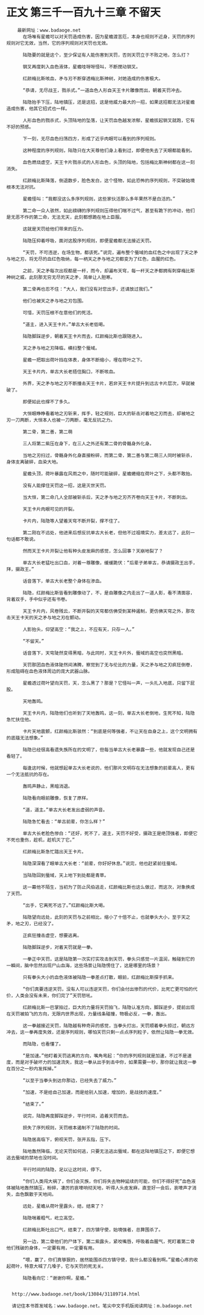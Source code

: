 # 正文 第三千一百九十三章 不留天
        最新网址：www.badaoge.net
          在场唯有星蟾可以对天罚造成伤害，因为星蟾渡苦厄，本身也规则不近身，天罚的序列规则对它无效，当然，它的序列规则对天罚也无效。
      
          陆隐要的就是这个，至少保证有人能伤害到天罚，否则天罚立于不败之地，怎么打？
      
          钢叉再度刺入血色液体，星蟾哇呀呀怪叫，不断搅动钢叉。
      
          红颜梅比斯咳血，矛与刃不断穿透梅比斯神树，对她造成的伤害极大。
      
          “恭请，无尽战王，戮杀式。”一道血色人形自天王卡片雕像而出，朝着天罚冲去。
      
          陆隐抬手下压，陆地镇压，还是这招，这是他威力最大的一招，如果这招都无法对星蟾造成伤害，他其它招式也一样。
      
          人形血色的戮杀式，头顶陆地的坠落，让天罚血色越发浓郁，星蟾拔起钢叉就跑，它有不好的预感。
      
          下一刻，无尽血色扫荡四方，形成了近乎肉眼可以看到的序列规则。
      
          这种程度的序列规则，陆隐只在大天尊他们身上看到过，即便他失去了天眼都能看到。
      
          血色燃烧虚空，天王卡片戮杀式的人形血色，头顶的陆地，包括梅比斯神树都在这一刻消失。
      
          红颜梅比斯降落，倒退数步，脸色发白，这个怪物，如此恐怖的序列规则，不突破始境根本无法对抗。
      
          星蟾怪叫：“我都没这么多序列规则，这些家伙活那么多年果然不是白活的。”
      
          第二命一众人骇然，如此磅礴的序列规则压得他们喘不过气，甚至有跪下的冲动，他们是无恶不作的第二命，无法无天，此刻都想跪在地上臣服。
      
          这就是天罚给他们带来的压力。
      
          陆隐压抑着呼吸，面对这股序列规则，即便星蟾都无法接近天罚。
      
          “天罚，不可违逆，在场生物，都该死。”说完，遍布整个蜃域的血红色之中出现了天之矛与地之刃，将无尽的血红色吸纳，每一柄天之矛与地之刃都变为了红色，血腥的红色。
      
          之前，天之矛每次出现都是一杆，而今，却遍布天穹，每一杆天之矛都拥有刺穿梅比斯神树之威，此刻那无穷无尽的天之矛，简单让人胆寒。
      
          第二骨再也忍不住：“大人，我们没有对您出手，还请放过我们。”
      
          他们也被天之矛与地之刃包围。
      
          可惜，天罚压根不在意他们的死活。
      
          “道主，进入天王卡片。”单古大长老低喝。
      
          陆隐脚踩逆步，朝着天王卡片而去，红颜梅比斯也跟随进入。
      
          天之矛与地之刃降临，横扫整个蜃域。
      
          星蟾一把取出荷叶挡在体表，身体不断缩小，埋在荷叶之下。
      
          天王卡片内，单古大长老捂住胸口，不断咳血。
      
          外界，天之矛与地之刃不断撞击天王卡片，若非天王卡片提升到远古卡片层次，早就被破了。
      
          即便如此也撑不了多久。
      
          大恒眼睁睁看着地之刃斩来，挥手，轻之规则，巨大的斩击对着地之刃而去，却被地之刃一刀两断，大恒本人也被一刀两断，毫无反抗之力。
      
          第二骨，第二善，第二萌
      
          三人将第二紫压在身下，在三人之外还有第二骨的骨骼身外化身。
      
          当地之刃扫过，骨骼身外化身直接粉碎，而第二骨，第二善与第二萌三人同时被斩杀，身体支离破碎，血染大地。
      
          星蟾头顶，荷叶暴露在风雨之中，随时可能破碎，星蟾蜷缩在荷叶之下，头都不敢抬。
      
          没有人能撑住天罚这一招，这是灭世天罚。
      
          当大恒，第二命几人全部被斩杀后，天之矛与地之刃齐齐卷向天王卡片，不断刺出。
      
          天王卡片肉眼可见的开裂。
      
          卡片内，陆隐等人望着天穹不断开裂，撑不住了。
      
          第二刚在不远处，他进来后想反抗单古大长老，但他不过祖境实力，差太远了，此刻一句话都不敢说。
      
          然而天王卡片开裂让他有种头皮发麻的感觉，怎么回事？天崩地裂了？
      
          单古大长老猛吐出口血，对着一尊雕像，缓缓跪伏：“后辈子弟单古，恭请摄政王出手，拜，摄政王。”
      
          话音落下，单古大长老整个身体在渗血。
      
          陆隐，红颜梅比斯皆看到雕像动了，不，是自雕像之内走出了一道人影，看不清面容，背着双手，手中似乎还有书卷。
      
          天王卡片内，风卷残云，不断开裂的天穹都仿佛受到某种遏制，更仿佛天穹之外，那攻击天王卡天的天之矛与地之刃在颤动。
      
          人影抬头，仰望高空：“我之上，不应有天，只存一人。”
      
          “不留天。”
      
          话音落下，天穹陡然变得黑暗，与此同时，天王卡片外，蜃域的高空也突然黑暗。
      
          天罚那团血色液体陡然间沸腾，察觉到了无与伦比的力量，天之矛与地之刃疯狂倒卷，形成阻碍在血色液体周边的庞大武器山脉。
      
          星蟾透过荷叶望向天罚，天，怎么黑了？那是？它怪叫一声，一头扎入地底，只留下屁股。
      
          天地轰鸣。
      
          天王卡片内，陆隐他们也听到了天地轰鸣，这一刻，单古大长老倒地，生死不知，陆隐急忙扶住他。
      
          卡片天地震颤，红颜梅比斯骇然：“到底是何等强者，不让天在自身之上，这个文明拥有的底蕴无法想象。”
      
          陆隐已经很高看遗失族所在的文明了，但每当单古大长老暴露一些，他就发现自己还是看轻了。
      
          每逢这时候，他就想起单古大长老说的，他们那片文明存在无法想象的前辈高人，更有一个无法抵抗的存在。
      
          轰鸣声静止，黑暗消退。
      
          陆隐看向眼前雕像，恢复了原样。
      
          “道，道主。”单古大长老发出虚弱的声音。
      
          陆隐急忙看去：“单古前辈，你怎么样？”
      
          单古大长老脸色惨白：“还好，死不了，道主，天罚不好受，摄政王是绝顶强者，即便它不死也重伤，趁机，趁机灭了它。”
      
          红颜梅比斯急忙踏出天王卡片。
      
          陆隐深深看了眼单古大长老：“前辈，你好好休息。”说完，他也赶紧前往蜃域。
      
          当陆隐回到蜃域，天上地下到处都是青草。
      
          这一幕他不陌生，当初为了防止风伯逃走，红颜梅比斯也这么做过，而这次，对象换成了天罚。
      
          “出手，它离死不远了。”红颜梅比斯大喝。
      
          陆隐望向远处，此刻的天罚与之前相比，缩小了十倍不止，也就拳头大小，至于天之矛，地之刃，已经没了。
      
          正疯狂撞击虚空，想要逃离。
      
          陆隐脚踩逆步，对着天罚就是一拳。
      
          一拳正中天罚，这是陆隐第一次实打实攻击到天罚，拳头只感觉一片温润，触碰到它的一瞬间，脑中忽然出现尸山血海，这些场景让陆隐愣住了，这是哪里的场景？
      
          只有拳头大小的血色液体被陆隐一拳差点打散，眼前，红颜梅比斯探手抓来。
      
          “你们真要违逆天罚，没有人可以违逆天罚，你们会付出惨烈的代价，比死亡更可怕的代价，人类会没有未来，你们完了”天罚怒吼。
      
          红颜梅比斯一巴掌拍过，巨大的力量将天罚拍飞，陆隐认准方向，脚踩逆步，提前出现在天罚被拍飞的方向，无限内世界出现，力量线条碰撞，物极必反，一拳，轰出。
      
          这一拳越接近天罚，陆隐越有种奇异的感觉，当拳头打出，天罚顺着拳头掠过，朝远方冲去，这一拳再度失效，还是序列规则，哪怕天罚只剩一点点序列粒子，依然让陆隐一拳无效。
      
          而陆隐，也看懂了。
      
          “是加速。”他盯着天罚逃离的方向，嘴角弯起：“你的序列规则就是加速，不过不是速度，而是对手破坏力的加速流失，我这一拳从出手到击中你，如果需要一秒，那你就让我这一拳在百分之一秒内发挥掉。”
      
          “以至于当拳头到达你那边，已经失去了威力。”
      
          “加速，不是给自己加速，而是给别人加速，增加的，是战技的速度。”
      
          “结束了。”
      
          说完，陆隐再度脚踩逆步，平行时间，追着天罚而去。
      
          损失了序列规则，天罚根本遏制不了陆隐的时间。
      
          陆隐居高临下，俯视天罚，张开五指，压下。
      
          陆地轰然降临，无论天罚如何逃，只要无法逃出蜃域，都在这陆地镇压之下，即便它想逃去蜃域的禁地也没时间。
      
          平行时间的陆隐，足以让这时间，停下。
      
          “你们人类闯大祸了，你们会灭族，你们将失去物种延续的可能，你们不得好死”血色液体被陆地轰然镇压，粉碎，凄厉的哀嚎响彻天地，听得人头皮发麻，直至好一会后，哀嚎声才消失，血色飘散于天地间。
      
          远处，星蟾从荷叶里露头，结，结束了？
      
          陆隐喘着粗气，屹立高空。
      
          红颜梅比斯吐出口气，结束了，四方镇守使，始境强者，总算围杀了。
      
          另一边，第二骨他们的尸体下，第二紫露头，紧咬嘴唇，呼吸着血腥气，死盯着第二骨他们残破的身体，一定要有用，一定要有用。
      
          “喂，赢了，你们真够狠的，居然能围杀四方镇守使，我什么都没看到啊。”星蟾心疼的收起荷叶，特意大喊了几嗓子，它与天罚的死无关。
      
          陆隐看向它：“谢谢你啊，星蟾。”
      
      
      http://www.badaoge.net/book/13084/31189714.html
      
      请记住本书首发域名：www.badaoge.net。笔尖中文手机版阅读网址：m.badaoge.net